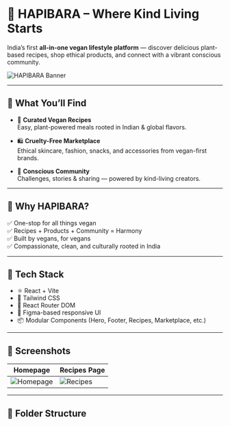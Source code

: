 # 🌱 HAPIBARA – Where Kind Living Starts

India’s first **all-in-one vegan lifestyle platform** — discover delicious plant-based recipes, shop ethical products, and connect with a vibrant conscious community.

![HAPIBARA Banner](./public/banner.png) <!-- Replace with actual banner path if available -->

---

## 🧩 What You’ll Find

- 🥣 **Curated Vegan Recipes**  
  Easy, plant-powered meals rooted in Indian & global flavors.

- 🛍 **Cruelty-Free Marketplace**  
  Ethical skincare, fashion, snacks, and accessories from vegan-first brands.

- 💬 **Conscious Community**  
  Challenges, stories & sharing — powered by kind-living creators.

---

## 💚 Why HAPIBARA?

✅ One-stop for all things vegan  
✅ Recipes + Products + Community = Harmony  
✅ Built by vegans, for vegans  
✅ Compassionate, clean, and culturally rooted in India

---

## 🚀 Tech Stack

- ⚛️ React + Vite
- 💨 Tailwind CSS
- 🧭 React Router DOM
- 🎨 Figma-based responsive UI
- 📦 Modular Components (Hero, Footer, Recipes, Marketplace, etc.)

---

## 📸 Screenshots

| Homepage                        | Recipes Page                    |
|-------------------------------|----------------------------------|
| ![Homepage](./public/home.png) | ![Recipes](./public/recipes.png) |

---

## 📁 Folder Structure

